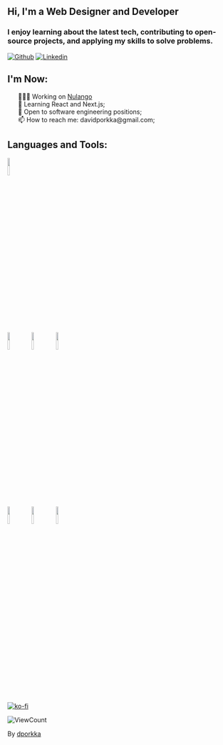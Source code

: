 <!-- Your title -->
## Hi, I'm a Web Designer and Developer

### I enjoy learning about the latest tech, contributing to open-source projects, and applying my skills to solve problems. 

<!-- Your badges
You can use the website to generate badges: https://shields.io/
-->

[![Github](https://img.shields.io/badge/-Github-000?style=flat&logo=Github&logoColor=white)](https://github.com/dporkka)
[![Linkedin](https://img.shields.io/badge/-LinkedIn-blue?style=flat&logo=Linkedin&logoColor=white)](https://www.linkedin.com/in/david-porkka/)

## I'm Now:

<!-- Any image aligned to the right. Beware the width -->
<!-- <img width="55%" align="right" alt="Github" src="https://raw.githubusercontent.com/onimur/.github/master/.resources/git-header.svg" /> -->

<ul style="list-style-type: none">
 <li> 👨🏽‍💻 Working on <a href="https://nulango.com">Nulango</a></li>
 <li> 🌱 Learning React and Next.js;</li>
 <li> 🌟 Open to software engineering positions;</li>
 <li> 📫 How to reach me: davidporkka@gmail.com;</li>
</ul>

## Languages and Tools:
  
  <!-- Your languages and tools. Be careful with the alignment. 
  You can use this sites to get logos: https://www.vectorlogo.zone or https://simpleicons.org/
  -->

  <code><img width="10%" src="https://www.vectorlogo.zone/logos/json/json-ar21.svg"></code>
  <br />
  <code><img width="10%" src="https://www.vectorlogo.zone/logos/mysql/mysql-ar21.svg"></code>
  <code><img width="10%" src="https://www.vectorlogo.zone/logos/sqlite/sqlite-ar21.svg"></code>
  <code><img width="10%" src="https://www.vectorlogo.zone/logos/firebase/firebase-ar21.svg"></code>
  <br />
  <code><img width="10%" src="https://www.vectorlogo.zone/logos/git-scm/git-scm-ar21.svg"></code>
  <code><img width="10%" src="https://www.vectorlogo.zone/logos/yaml/yaml-ar21.svg"></code>
  <code><img width="10%" src="https://www.vectorlogo.zone/logos/gnu_bash/gnu_bash-ar21.svg"></code>
</p>

<br></br>
[![ko-fi](https://ko-fi.com/img/githubbutton_sm.svg)](https://ko-fi.com/S6S7YJ9T1)

<!-- ### :zap: Recent Activity -->
<!--START_SECTION:activity-->

<!--END_SECTION:activity-->


<p align="left">
  <img alt="ViewCount" src="https://views.whatilearened.today/views/github/dporkka/dporkka.svg" />
</p>

<!-- Your hits or visitors
site: http://hits.dwyl.com or https://visitor-badge.glitch.me
Both apis are in trouble due to the number of requests, if you know any other to register visitors, great
-->

<!-- This readme was created by David Porkka - https://github.com/dporkka -->
By [dporkka](https://github.com/dporkka)


